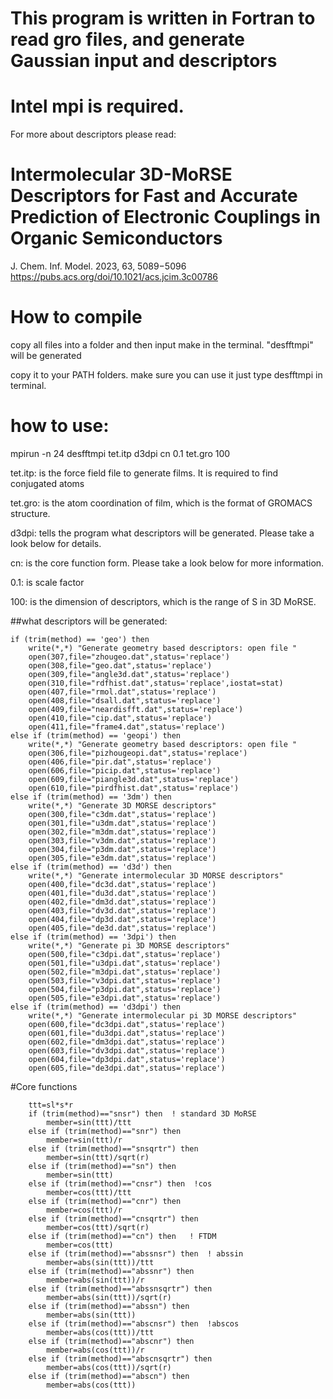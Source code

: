 # This program is written in Fortran to read gro files, and generate Gaussian input and descriptors
# Intel mpi is required.

For more about descriptors please read:
# Intermolecular 3D-MoRSE Descriptors for Fast and Accurate Prediction of Electronic Couplings in Organic Semiconductors
J. Chem. Inf. Model. 2023, 63, 5089−5096
https://pubs.acs.org/doi/10.1021/acs.jcim.3c00786

# How to compile

copy all files into a folder and then input make in the terminal. "desfftmpi" will be generated

copy it to your PATH folders. make sure you can use it just type desfftmpi in terminal.

# how to use:

mpirun -n 24 desfftmpi tet.itp d3dpi cn 0.1 tet.gro 100

tet.itp: is the force field file to generate films. It is required to find conjugated atoms

tet.gro: is the atom coordination of film, which is the format of GROMACS structure.

d3dpi: tells the program what descriptors will be generated. Please take a look below for details.

cn: is the core function form. Please take a look below for more information.

0.1: is scale factor

100: is the dimension of descriptors, which is the range of S in 3D MoRSE.


##what descriptors will be generated:

    if (trim(method) == 'geo') then
        write(*,*) "Generate geometry based descriptors: open file "
        open(307,file="zhougeo.dat",status='replace')
        open(308,file="geo.dat",status='replace')
        open(309,file="angle3d.dat",status='replace')
        open(310,file="rdfhist.dat",status='replace',iostat=stat)
        open(407,file="rmol.dat",status='replace')
        open(408,file="dsall.dat",status='replace')
        open(409,file="neardisfft.dat",status='replace')
        open(410,file="cip.dat",status='replace')
        open(411,file="frame4.dat",status='replace')
    else if (trim(method) == 'geopi') then
        write(*,*) "Generate geometry based descriptors: open file "
        open(306,file="pizhougeopi.dat",status='replace')
        open(406,file="pir.dat",status='replace')
        open(606,file="picip.dat",status='replace')
        open(609,file="piangle3d.dat",status='replace')
        open(610,file="pirdfhist.dat",status='replace')
    else if (trim(method) == '3dm') then
        write(*,*) "Generate 3D MORSE descriptors"
        open(300,file="c3dm.dat",status='replace')
        open(301,file="u3dm.dat",status='replace')
        open(302,file="m3dm.dat",status='replace')
        open(303,file="v3dm.dat",status='replace')
        open(304,file="p3dm.dat",status='replace')
        open(305,file="e3dm.dat",status='replace')
    else if (trim(method) == 'd3d') then
        write(*,*) "Generate intermolecular 3D MORSE descriptors"
        open(400,file="dc3d.dat",status='replace')
        open(401,file="du3d.dat",status='replace')
        open(402,file="dm3d.dat",status='replace')
        open(403,file="dv3d.dat",status='replace')
        open(404,file="dp3d.dat",status='replace')
        open(405,file="de3d.dat",status='replace')
    else if (trim(method) == '3dpi') then
        write(*,*) "Generate pi 3D MORSE descriptors"
        open(500,file="c3dpi.dat",status='replace')
        open(501,file="u3dpi.dat",status='replace')
        open(502,file="m3dpi.dat",status='replace')
        open(503,file="v3dpi.dat",status='replace')
        open(504,file="p3dpi.dat",status='replace')
        open(505,file="e3dpi.dat",status='replace')
    else if (trim(method) == 'd3dpi') then
        write(*,*) "Generate intermolecular pi 3D MORSE descriptors"
        open(600,file="dc3dpi.dat",status='replace')
        open(601,file="du3dpi.dat",status='replace')
        open(602,file="dm3dpi.dat",status='replace')
        open(603,file="dv3dpi.dat",status='replace')
        open(604,file="dp3dpi.dat",status='replace')
        open(605,file="de3dpi.dat",status='replace')
        
        

        
#Core functions

        ttt=sl*s*r
        if (trim(method)=="snsr") then  ! standard 3D MoRSE
            member=sin(ttt)/ttt
        else if (trim(method)=="snr") then
            member=sin(ttt)/r
        else if (trim(method)=="snsqrtr") then
            member=sin(ttt)/sqrt(r)
        else if (trim(method)=="sn") then
            member=sin(ttt)
        else if (trim(method)=="cnsr") then  !cos
            member=cos(ttt)/ttt
        else if (trim(method)=="cnr") then
            member=cos(ttt)/r
        else if (trim(method)=="cnsqrtr") then
            member=cos(ttt)/sqrt(r)
        else if (trim(method)=="cn") then   ! FTDM
            member=cos(ttt)
        else if (trim(method)=="abssnsr") then  ! abssin
            member=abs(sin(ttt))/ttt
        else if (trim(method)=="abssnr") then
            member=abs(sin(ttt))/r
        else if (trim(method)=="abssnsqrtr") then
            member=abs(sin(ttt))/sqrt(r)
        else if (trim(method)=="abssn") then
            member=abs(sin(ttt))
        else if (trim(method)=="abscnsr") then  !abscos
            member=abs(cos(ttt))/ttt
        else if (trim(method)=="abscnr") then
            member=abs(cos(ttt))/r
        else if (trim(method)=="abscnsqrtr") then
            member=abs(cos(ttt))/sqrt(r)
        else if (trim(method)=="abscn") then
            member=abs(cos(ttt))
